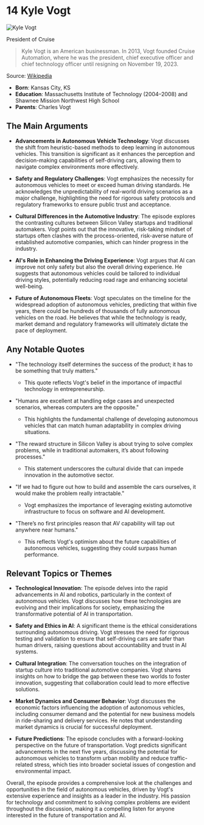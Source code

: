 # 14 Kyle Vogt


![Kyle Vogt](https://encrypted-tbn0.gstatic.com/licensed-image?q=tbn:ANd9GcQIpyBTN0aupxHrnn5CJq8Ucxma8X1Ocg1KfbBwhqcoeHQcpk0YixmWYLkXXVfQc9t8xqCW&s=19)

President of Cruise

> Kyle Vogt is an American businessman. In 2013, Vogt founded Cruise Automation, where he was the president, chief executive officer and chief technology officer until resigning on November 19, 2023.

Source: [Wikipedia](https://en.wikipedia.org/wiki/Kyle_Vogt)

- **Born**: Kansas City, KS
- **Education**: Massachusetts Institute of Technology (2004–2008) and Shawnee Mission Northwest High School
- **Parents**: Charles Vogt


## The Main Arguments

- **Advancements in Autonomous Vehicle Technology**: Vogt discusses the shift from heuristic-based methods to deep learning in autonomous vehicles. This transition is significant as it enhances the perception and decision-making capabilities of self-driving cars, allowing them to navigate complex environments more effectively.

- **Safety and Regulatory Challenges**: Vogt emphasizes the necessity for autonomous vehicles to meet or exceed human driving standards. He acknowledges the unpredictability of real-world driving scenarios as a major challenge, highlighting the need for rigorous safety protocols and regulatory frameworks to ensure public trust and acceptance.

- **Cultural Differences in the Automotive Industry**: The episode explores the contrasting cultures between Silicon Valley startups and traditional automakers. Vogt points out that the innovative, risk-taking mindset of startups often clashes with the process-oriented, risk-averse nature of established automotive companies, which can hinder progress in the industry.

- **AI's Role in Enhancing the Driving Experience**: Vogt argues that AI can improve not only safety but also the overall driving experience. He suggests that autonomous vehicles could be tailored to individual driving styles, potentially reducing road rage and enhancing societal well-being.

- **Future of Autonomous Fleets**: Vogt speculates on the timeline for the widespread adoption of autonomous vehicles, predicting that within five years, there could be hundreds of thousands of fully autonomous vehicles on the road. He believes that while the technology is ready, market demand and regulatory frameworks will ultimately dictate the pace of deployment.

## Any Notable Quotes

- "The technology itself determines the success of the product; it has to be something that truly matters."
  - This quote reflects Vogt's belief in the importance of impactful technology in entrepreneurship.

- "Humans are excellent at handling edge cases and unexpected scenarios, whereas computers are the opposite."
  - This highlights the fundamental challenge of developing autonomous vehicles that can match human adaptability in complex driving situations.

- "The reward structure in Silicon Valley is about trying to solve complex problems, while in traditional automakers, it’s about following processes."
  - This statement underscores the cultural divide that can impede innovation in the automotive sector.

- "If we had to figure out how to build and assemble the cars ourselves, it would make the problem really intractable."
  - Vogt emphasizes the importance of leveraging existing automotive infrastructure to focus on software and AI development.

- "There’s no first principles reason that AV capability will tap out anywhere near humans."
  - This reflects Vogt's optimism about the future capabilities of autonomous vehicles, suggesting they could surpass human performance.

## Relevant Topics or Themes

- **Technological Innovation**: The episode delves into the rapid advancements in AI and robotics, particularly in the context of autonomous vehicles. Vogt discusses how these technologies are evolving and their implications for society, emphasizing the transformative potential of AI in transportation.

- **Safety and Ethics in AI**: A significant theme is the ethical considerations surrounding autonomous driving. Vogt stresses the need for rigorous testing and validation to ensure that self-driving cars are safer than human drivers, raising questions about accountability and trust in AI systems.

- **Cultural Integration**: The conversation touches on the integration of startup culture into traditional automotive companies. Vogt shares insights on how to bridge the gap between these two worlds to foster innovation, suggesting that collaboration could lead to more effective solutions.

- **Market Dynamics and Consumer Behavior**: Vogt discusses the economic factors influencing the adoption of autonomous vehicles, including consumer demand and the potential for new business models in ride-sharing and delivery services. He notes that understanding market dynamics is crucial for successful deployment.

- **Future Predictions**: The episode concludes with a forward-looking perspective on the future of transportation. Vogt predicts significant advancements in the next five years, discussing the potential for autonomous vehicles to transform urban mobility and reduce traffic-related stress, which ties into broader societal issues of congestion and environmental impact.

Overall, the episode provides a comprehensive look at the challenges and opportunities in the field of autonomous vehicles, driven by Vogt's extensive experience and insights as a leader in the industry. His passion for technology and commitment to solving complex problems are evident throughout the discussion, making it a compelling listen for anyone interested in the future of transportation and AI.